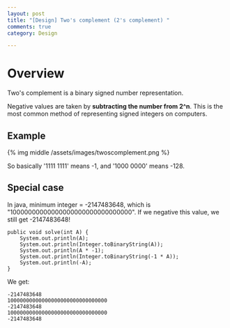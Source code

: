 ```yaml
---
layout: post
title: "[Design] Two's complement (2's complement) "
comments: true
category: Design

---
```


# Overview

Two's complement is a binary signed number representation.

Negative values are taken by __subtracting the number from 2^n__. This is the most common method of representing signed integers on computers.

## Example

{% img middle /assets/images/twoscomplement.png %}

So basically '1111 1111' means -1, and '1000 0000' means -128. 

## Special case

In java, minimum integer = -2147483648, which is "10000000000000000000000000000000". If we negative this value, we still get -2147483648!

	public void solve(int A) {
		System.out.println(A);
		System.out.println(Integer.toBinaryString(A));
		System.out.println(A * -1);
		System.out.println(Integer.toBinaryString(-1 * A));
		System.out.println(-A);
	}

We get:

    -2147483648
    10000000000000000000000000000000
    -2147483648
    10000000000000000000000000000000
    -2147483648
